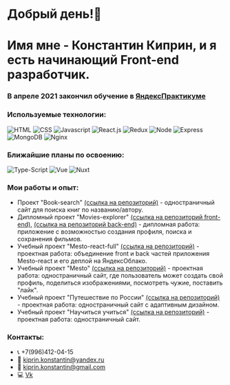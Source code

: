 # Добрый день!👋 
# Имя мне - Константин Киприн, и я есть начинающий Front-end разработчик.
### В апреле 2021 закончил обучение в [ЯндексПрактикуме](https://praktikum.yandex.ru/profile/web/)

### Используемые технологии:

![HTML](https://img.shields.io/badge/-html5-0d1117?style=for-the-badge&logo=html5)
![CSS](https://img.shields.io/badge/-CSS-0d1117?style=for-the-badge&logo=css3)
![Javascript](https://img.shields.io/badge/-Javascript-0d1117?style=for-the-badge&logo=Javascript)
![React.js](https://img.shields.io/badge/-React.js-0d1117?style=for-the-badge&logo=React)
![Redux](https://img.shields.io/badge/-Redux-0d1117?style=for-the-badge&logo=Redux)
![Node](https://img.shields.io/badge/-Node.js-0d1117?style=for-the-badge&logo=node.js)
![Express](https://img.shields.io/badge/-Express.js-0d1117?style=for-the-badge&logo=express)
![MongoDB](https://img.shields.io/badge/-MongoDB-0d1117?style=for-the-badge&logo=mongodb)
![Nginx](https://img.shields.io/badge/-Nginx-0d1117?style=for-the-badge&logo=nginx)

### Ближайшие планы по освоению:
![Type-Script](https://img.shields.io/badge/-TypeScript-0d1117?style=for-the-badge&logo=TypeScript)
![Vue](https://img.shields.io/badge/-Vue.js-0d1117?style=for-the-badge&logo=vue.js)
![Nuxt](https://img.shields.io/badge/-Nuxt.js-0d1117?style=for-the-badge&logo=Nuxt.js)

### Мои работы и опыт:
* Проект "Book-search" [(ссылка на репозиторий)](https://github.com/Etsugi/book-search) - одностраничный сайт для поиска книг по названию/автору.
* Дипломный проект "Movies-explorer" [(ссылка на репозиторий front-end)](https://github.com/Etsugi/movies-explorer-frontend), [(ссылка на репозиторий back-end)](https://github.com/Etsugi/movies-explorer-api) - дипломная работа: приложение с возможностью создания профиля, поиска и сохранения фильмов.
* Учебный проект "Mesto-react-full" [(ссылка на репозиторий)](https://github.com/Etsugi/react-mesto-api-full) - проектная работа: объединение front и back частей приложения Mesto-react и его деплой на ЯндексОблако.
* Учебный проект "Mesto" [(ссылка на репозиторий)](https://github.com/Etsugi/mesto) - проектная работа: одностраничный сайт, где пользователь может создать свой профиль, поделиться изображениями, посмотреть чужие, поставить "лайк".
* Учебный проект "Путешествие по России" [(ссылка на репозиторий)](https://github.com/Etsugi/russian-travel) - проектная работа: одностраничный сайт с адаптивным дизайном.
* Учебный проект "Научиться учиться" [(ссылка на репозиторий)](https://github.com/Etsugi/how-to-learn) - проектная работа: одностраничный сайт.

### Контакты:
* 📞 +7(996)412-04-15
* 📧 kiprin.konstantin@yandex.ru
* 📧 kiprin.konstantin@gmail.com
* 💻 [Vk](https://vk.com/sieli)

<!--
**Etsugi/Etsugi** is a ✨ _special_ ✨ repository because its `README.md` (this file) appears on your GitHub profile.

Here are some ideas to get you started:

- 🔭 I’m currently working on ...
- 🌱 I’m currently learning ...
- 👯 I’m looking to collaborate on ...
- 🤔 I’m looking for help with ...
- 💬 Ask me about ...
- 📫 How to reach me: ...
- 😄 Pronouns: ...
- ⚡ Fun fact: ...
-->
